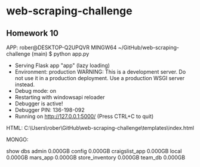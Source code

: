 # web-scraping-challenge
## Homework 10
APP: 
rober@DESKTOP-Q2UPQVR MINGW64 ~/GitHub/web-scraping-challenge (main)
$ python app.py
 * Serving Flask app "app" (lazy loading)
 * Environment: production
   WARNING: This is a development server. Do not use it in a production deployment.
   Use a production WSGI server instead.
 * Debug mode: on
 * Restarting with windowsapi reloader
 * Debugger is active!
 * Debugger PIN: 136-198-092
 * Running on http://127.0.0.1:5000/ (Press CTRL+C to quit)

HTML: 
C:\Users\rober\GitHub\web-scraping-challenge\templates\index.html

MONGO: 

show dbs
admin            0.000GB
config           0.000GB
craigslist_app   0.000GB
local            0.000GB
mars_app         0.000GB
store_inventory  0.000GB
team_db          0.000GB
>
